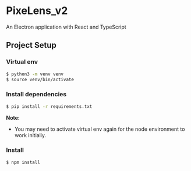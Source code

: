 # PixeLens_v2

An Electron application with React and TypeScript

## Project Setup

### Virtual env

```bash
$ python3 -m venv venv
$ source venv/bin/activate
```

### Install dependencies

```bash
$ pip install -r requirements.txt
```

**Note:**

- You may need to activate virtual env again for the node environment to work initially.  

### Install

```bash
$ npm install
```